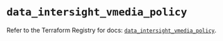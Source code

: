 # `data_intersight_vmedia_policy`

Refer to the Terraform Registry for docs: [`data_intersight_vmedia_policy`](https://registry.terraform.io/providers/ciscodevnet/intersight/1.0.71/docs/data-sources/vmedia_policy).
